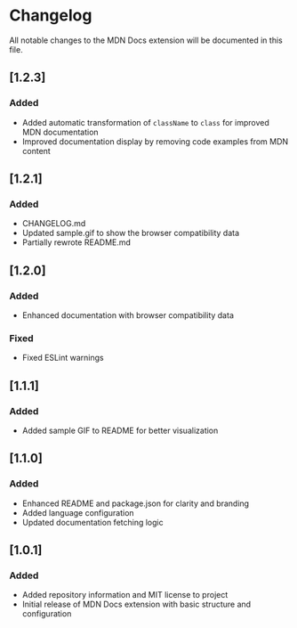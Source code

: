 # Changelog

All notable changes to the MDN Docs extension will be documented in this file.

## [1.2.3]

### Added
- Added automatic transformation of `className` to `class` for improved MDN documentation
- Improved documentation display by removing code examples from MDN content

## [1.2.1]

### Added
- CHANGELOG.md
- Updated sample.gif to show the browser compatibility data
- Partially rewrote README.md

## [1.2.0]

### Added
- Enhanced documentation with browser compatibility data

### Fixed
- Fixed ESLint warnings

## [1.1.1]

### Added
- Added sample GIF to README for better visualization

## [1.1.0]

### Added
- Enhanced README and package.json for clarity and branding
- Added language configuration 
- Updated documentation fetching logic

## [1.0.1]

### Added
- Added repository information and MIT license to project
- Initial release of MDN Docs extension with basic structure and configuration
